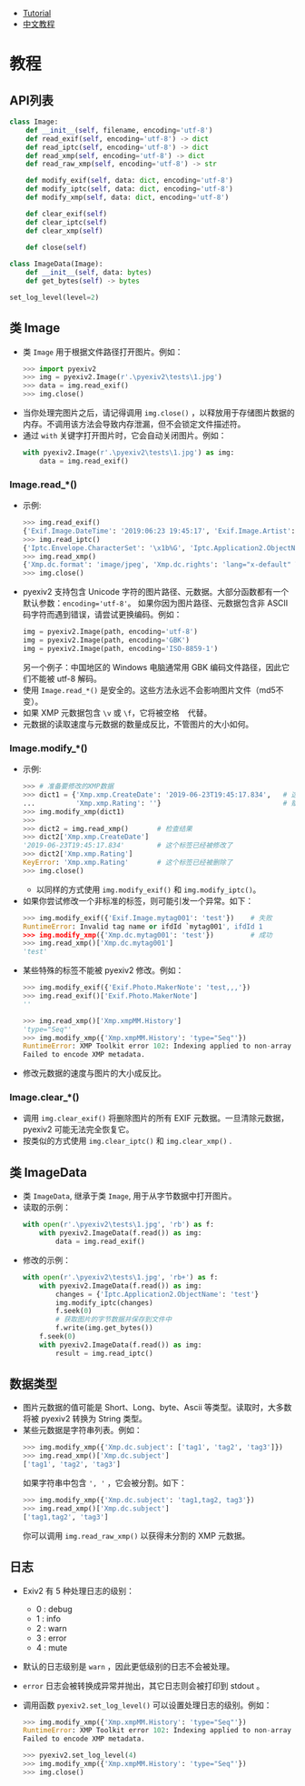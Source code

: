 - [Tutorial](./Tutorial.md)
- [中文教程](./Tutorial-cn.md)

# 教程

## API列表

```py
class Image:
    def __init__(self, filename, encoding='utf-8')
    def read_exif(self, encoding='utf-8') -> dict
    def read_iptc(self, encoding='utf-8') -> dict
    def read_xmp(self, encoding='utf-8') -> dict
    def read_raw_xmp(self, encoding='utf-8') -> str

    def modify_exif(self, data: dict, encoding='utf-8')
    def modify_iptc(self, data: dict, encoding='utf-8')
    def modify_xmp(self, data: dict, encoding='utf-8')

    def clear_exif(self)
    def clear_iptc(self)
    def clear_xmp(self)
    
    def close(self)

class ImageData(Image):
    def __init__(self, data: bytes)
    def get_bytes(self) -> bytes

set_log_level(level=2)
```

## 类 Image

- 类 `Image` 用于根据文件路径打开图片。例如：
    ```py
    >>> import pyexiv2
    >>> img = pyexiv2.Image(r'.\pyexiv2\tests\1.jpg')
    >>> data = img.read_exif()
    >>> img.close()
    ```
- 当你处理完图片之后，请记得调用 `img.close()` ，以释放用于存储图片数据的内存。不调用该方法会导致内存泄漏，但不会锁定文件描述符。
- 通过 `with` 关键字打开图片时，它会自动关闭图片。例如：
    ```py
    with pyexiv2.Image(r'.\pyexiv2\tests\1.jpg') as img:
        data = img.read_exif()
    ```

### Image.read_*()

- 示例:
    ```py
    >>> img.read_exif()
    {'Exif.Image.DateTime': '2019:06:23 19:45:17', 'Exif.Image.Artist': 'TEST', 'Exif.Image.Rating': '4', ...}
    >>> img.read_iptc()
    {'Iptc.Envelope.CharacterSet': '\x1b%G', 'Iptc.Application2.ObjectName': 'TEST', 'Iptc.Application2.Keywords': 'TEST', ...}
    >>> img.read_xmp()
    {'Xmp.dc.format': 'image/jpeg', 'Xmp.dc.rights': 'lang="x-default" TEST', 'Xmp.dc.subject': 'TEST', ...}
    >>> img.close()
    ```
- pyexiv2 支持包含 Unicode 字符的图片路径、元数据。大部分函数都有一个默认参数：`encoding='utf-8'`。
  如果你因为图片路径、元数据包含非 ASCII 码字符而遇到错误，请尝试更换编码。例如：
    ```python
    img = pyexiv2.Image(path, encoding='utf-8')
    img = pyexiv2.Image(path, encoding='GBK')
    img = pyexiv2.Image(path, encoding='ISO-8859-1')
    ```
   另一个例子：中国地区的 Windows 电脑通常用 GBK 编码文件路径，因此它们不能被 utf-8 解码。
- 使用 `Image.read_*()` 是安全的。这些方法永远不会影响图片文件（md5不变）。
- 如果 XMP 元数据包含 `\v` 或 `\f`，它将被空格 ` ` 代替。
- 元数据的读取速度与元数据的数量成反比，不管图片的大小如何。

### Image.modify_*()

- 示例:
    ```py
    >>> # 准备要修改的XMP数据
    >>> dict1 = {'Xmp.xmp.CreateDate': '2019-06-23T19:45:17.834',   # 这将覆盖该标签的原始值，如果不存在该标签则将其添加
    ...          'Xmp.xmp.Rating': ''}                              # 赋值一个空字符串会删除该标签
    >>> img.modify_xmp(dict1)
    >>>
    >>> dict2 = img.read_xmp()       # 检查结果
    >>> dict2['Xmp.xmp.CreateDate']
    '2019-06-23T19:45:17.834'        # 这个标签已经被修改了
    >>> dict2['Xmp.xmp.Rating']
    KeyError: 'Xmp.xmp.Rating'       # 这个标签已经被删除了
    >>> img.close()
    ```
    - 以同样的方式使用 `img.modify_exif()` 和 `img.modify_iptc()`。
- 如果你尝试修改一个非标准的标签，则可能引发一个异常。如下：
    ```py
    >>> img.modify_exif({'Exif.Image.mytag001': 'test'})    # 失败
    RuntimeError: Invalid tag name or ifdId `mytag001', ifdId 1
    >>> img.modify_xmp({'Xmp.dc.mytag001': 'test'})         # 成功
    >>> img.read_xmp()['Xmp.dc.mytag001']
    'test'
    ```
- 某些特殊的标签不能被 pyexiv2 修改。例如：
    ```py
    >>> img.modify_exif({'Exif.Photo.MakerNote': 'test,,,'})
    >>> img.read_exif()['Exif.Photo.MakerNote']
    ''
    ```
    ```py
    >>> img.read_xmp()['Xmp.xmpMM.History']
    'type="Seq"'
    >>> img.modify_xmp({'Xmp.xmpMM.History': 'type="Seq"'})
    RuntimeError: XMP Toolkit error 102: Indexing applied to non-array
    Failed to encode XMP metadata.
    ```
- 修改元数据的速度与图片的大小成反比。

### Image.clear_*()

- 调用 `img.clear_exif()` 将删除图片的所有 EXIF 元数据。一旦清除元数据，pyexiv2 可能无法完全恢复它。
- 按类似的方式使用 `img.clear_iptc()` 和 `img.clear_xmp()` .

## 类 ImageData

- 类 `ImageData`, 继承于类 `Image`, 用于从字节数据中打开图片。
- 读取的示例：
    ```py
    with open(r'.\pyexiv2\tests\1.jpg', 'rb') as f:
        with pyexiv2.ImageData(f.read()) as img:
            data = img.read_exif()
    ```
- 修改的示例：
    ```py
    with open(r'.\pyexiv2\tests\1.jpg', 'rb+') as f:
        with pyexiv2.ImageData(f.read()) as img:
            changes = {'Iptc.Application2.ObjectName': 'test'}
            img.modify_iptc(changes)
            f.seek(0)
            # 获取图片的字节数据并保存到文件中
            f.write(img.get_bytes())
        f.seek(0)
        with pyexiv2.ImageData(f.read()) as img:
            result = img.read_iptc()
    ```

## 数据类型

- 图片元数据的值可能是 Short、Long、byte、Ascii 等类型。读取时，大多数将被 pyexiv2 转换为 String 类型。
- 某些元数据是字符串列表。例如：
    ```py
    >>> img.modify_xmp({'Xmp.dc.subject': ['tag1', 'tag2', 'tag3']})
    >>> img.read_xmp()['Xmp.dc.subject']
    ['tag1', 'tag2', 'tag3']
    ```
    如果字符串中包含  `', '` ，它会被分割。如下：
    ```py
    >>> img.modify_xmp({'Xmp.dc.subject': 'tag1,tag2, tag3'})
    >>> img.read_xmp()['Xmp.dc.subject']
    ['tag1,tag2', 'tag3']
    ```
    你可以调用 `img.read_raw_xmp()` 以获得未分割的 XMP 元数据。

## 日志

- Exiv2 有 5 种处理日志的级别：
    - 0 : debug
    - 1 : info
    - 2 : warn
    - 3 : error
    - 4 : mute

- 默认的日志级别是 `warn` ，因此更低级别的日志不会被处理。
- `error` 日志会被转换成异常并抛出，其它日志则会被打印到 stdout 。
- 调用函数 `pyexiv2.set_log_level()` 可以设置处理日志的级别。例如：
    ```py
    >>> img.modify_xmp({'Xmp.xmpMM.History': 'type="Seq"'})
    RuntimeError: XMP Toolkit error 102: Indexing applied to non-array
    Failed to encode XMP metadata.

    >>> pyexiv2.set_log_level(4)
    >>> img.modify_xmp({'Xmp.xmpMM.History': 'type="Seq"'})
    >>> img.close()
    ```

